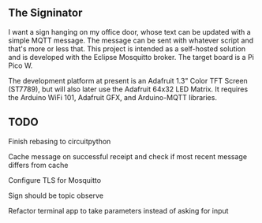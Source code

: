 ## The Signinator

I want a sign hanging on my office door, whose text can be updated with a simple MQTT message. The message can be sent with whatever script and that's more or less that. This project is intended as a self-hosted solution and is developed with the Eclipse Mosquitto broker. The target board is a Pi Pico W.

The development platform at present is an Adafruit 1.3" Color TFT Screen (ST7789), but will also later use the Adafruit 64x32 LED Matrix. It requires the Arduino WiFi 101, Adafruit GFX, and Arduino-MQTT libraries.

## TODO
Finish rebasing to circuitpython

Cache message on successful receipt and check if most recent message differs from cache

Configure TLS for Mosquitto

Sign should be topic observe

Refactor terminal app to take parameters instead of asking for input
